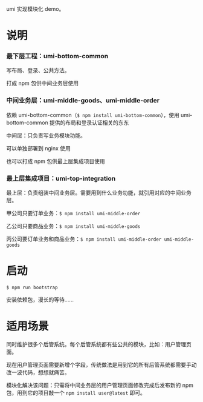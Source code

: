 umi 实现模块化 demo。

# 说明

### 最下层工程：umi-bottom-common

写布局、登录、公共方法。

打成 npm 包供中间业务层使用

### 中间业务层：umi-middle-goods、umi-middle-order

依赖 umi-bottom-common（`$ npm install umi-bottom-common`），使用 umi-bottom-common 提供的布局和登录认证相关的东东

中间层：只负责写业务模块功能。

可以单独部署到 nginx 使用

也可以打成 npm 包供最上层集成项目使用

### 最上层集成项目：umi-top-integration

最上层：负责组装中间业务层。需要用到什么业务功能，就引用对应的中间业务层。

甲公司只要订单业务：`$ npm install umi-middle-order`

乙公司只要商品业务：`$ npm install umi-middle-goods`

丙公司要订单业务和商品业务：`$ npm install umi-middle-order umi-middle-goods`

# 启动

```
$ npm run bootstrap
```

安装依赖包，漫长的等待......

# 适用场景

同时维护很多个后管系统。每个后管系统都有些公共的模块，比如：用户管理页面。

现在用户管理页面需要新增个字段，传统做法是用到它的所有后管系统都需要手动改一波代码，想想就痛苦。

模块化解决该问题：只需将中间业务层的用户管理页面修改完成后发布新的 npm 包，用到它的项目敲一个 `npm install user@latest` 即可。


